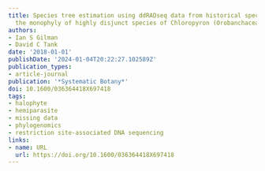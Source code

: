 ```yaml
---
title: Species tree estimation using ddRADseq data from historical specimens confirms
  the monophyly of highly disjunct species of Chloropyron (Orobanchaceae)
authors:
- Ian S Gilman
- David C Tank
date: '2018-01-01'
publishDate: '2024-01-04T20:22:27.102589Z'
publication_types:
- article-journal
publication: '*Systematic Botany*'
doi: 10.1600/036364418X697418
tags:
- halophyte
- hemiparasite
- missing data
- phylogenomics
- restriction site-associated DNA sequencing
links:
- name: URL
  url: https://doi.org/10.1600/036364418X697418
---
```

